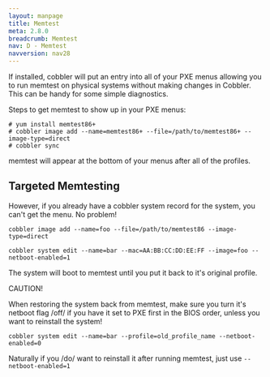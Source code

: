 ```yaml
---
layout: manpage
title: Memtest
meta: 2.8.0
breadcrumb: Memtest
nav: D - Memtest
navversion: nav28
---
```


If installed, cobbler will put an entry into all of your PXE menus allowing you to run memtest on physical systems
without making changes in Cobbler. This can be handy for some simple diagnostics.

Steps to get memtest to show up in your PXE menus:

    # yum install memtest86+
    # cobbler image add --name=memtest86+ --file=/path/to/memtest86+ --image-type=direct
    # cobbler sync

memtest will appear at the bottom of your menus after all of the profiles.

## Targeted Memtesting

However, if you already have a cobbler system record for the system, you can't get the menu. No problem!

    cobbler image add --name=foo --file=/path/to/memtest86 --image-type=direct
    
    cobbler system edit --name=bar --mac=AA:BB:CC:DD:EE:FF --image=foo --netboot-enabled=1

The system will boot to memtest until you put it back to it's original profile.

CAUTION!

When restoring the system back from memtest, make sure you turn it's netboot flag /off/ if you have it set to PXE first
in the BIOS order, unless you want to reinstall the system!

    cobbler system edit --name=bar --profile=old_profile_name --netboot-enabled=0

Naturally if you /do/ want to reinstall it after running memtest, just use `--netboot-enabled=1`

